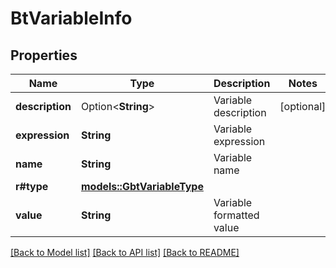 # BtVariableInfo

## Properties

Name | Type | Description | Notes
------------ | ------------- | ------------- | -------------
**description** | Option<**String**> | Variable description | [optional]
**expression** | **String** | Variable expression | 
**name** | **String** | Variable name | 
**r#type** | [**models::GbtVariableType**](GBTVariableType.md) |  | 
**value** | **String** | Variable formatted value | 

[[Back to Model list]](../README.md#documentation-for-models) [[Back to API list]](../README.md#documentation-for-api-endpoints) [[Back to README]](../README.md)


